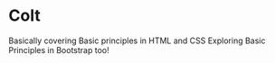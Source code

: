 # Colt

Basically covering Basic principles in HTML and CSS 
Exploring Basic Principles in Bootstrap too!
